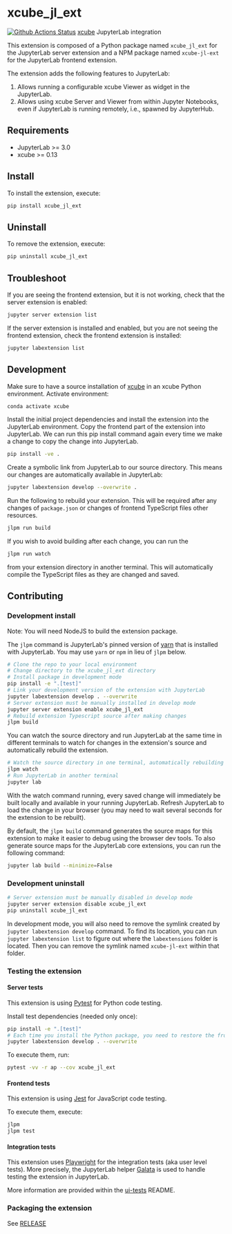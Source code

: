# xcube_jl_ext

[![Github Actions Status](https://github.com/dcs4cop/xcube-jl-ext/workflows/Build/badge.svg)](https://github.com/dcs4cop/xcube-jl-ext/actions/workflows/build.yml)
[xcube](https://github.com/dcs4cop/xcube) JupyterLab integration

This extension is composed of a Python package named `xcube_jl_ext`
for the JupyterLab server extension and a NPM package named `xcube-jl-ext`
for the JupyterLab frontend extension.

The extension adds the following features to JupyterLab:

1. Allows running a configurable xcube Viewer as widget in the JupyterLab.
2. Allows using xcube Server and Viewer from within Jupyter Notebooks, 
   even if JupyterLab is running remotely, i.e., spawned by JupyterHub.

## Requirements

- JupyterLab >= 3.0
- xcube >= 0.13

## Install

To install the extension, execute:

```bash
pip install xcube_jl_ext
```

## Uninstall

To remove the extension, execute:

```bash
pip uninstall xcube_jl_ext
```

## Troubleshoot

If you are seeing the frontend extension, but it is not working, check
that the server extension is enabled:

```bash
jupyter server extension list
```

If the server extension is installed and enabled, but you are not seeing
the frontend extension, check the frontend extension is installed:

```bash
jupyter labextension list
```

## Development

Make sure to have a source installation 
of [xcube](https://github.com/dcs4cop/xcube) in an 
xcube Python environment. Activate environment:

```bash
conda activate xcube
```

Install the initial project dependencies and install the extension into 
the JupyterLab environment. Copy the frontend part of the extension into 
JupyterLab. We can run this pip install command again every time we make 
a change to copy the change into JupyterLab.

```bash
pip install -ve .
```

Create a symbolic link from JupyterLab to our source directory. 
This means our changes are automatically available in JupyterLab:

```bash
jupyter labextension develop --overwrite .
```

Run the following to rebuild your extension. This will be required
after any changes of `package.json` or changes of frontend TypeScript 
files other resources.

```bash
jlpm run build
```

If you wish to avoid building after each change, you can run the 

```bash
jlpm run watch
```

from your extension directory in another terminal. 
This will automatically compile the TypeScript files as they 
are changed and saved.

## Contributing

### Development install

Note: You will need NodeJS to build the extension package.

The `jlpm` command is JupyterLab's pinned version of
[yarn](https://yarnpkg.com/) that is installed with JupyterLab. You may use
`yarn` or `npm` in lieu of `jlpm` below.

```bash
# Clone the repo to your local environment
# Change directory to the xcube_jl_ext directory
# Install package in development mode
pip install -e ".[test]"
# Link your development version of the extension with JupyterLab
jupyter labextension develop . --overwrite
# Server extension must be manually installed in develop mode
jupyter server extension enable xcube_jl_ext
# Rebuild extension Typescript source after making changes
jlpm build
```

You can watch the source directory and run JupyterLab at the same time in different terminals to watch for changes in the extension's source and automatically rebuild the extension.

```bash
# Watch the source directory in one terminal, automatically rebuilding when needed
jlpm watch
# Run JupyterLab in another terminal
jupyter lab
```

With the watch command running, every saved change will immediately be built locally and available in your running JupyterLab. Refresh JupyterLab to load the change in your browser (you may need to wait several seconds for the extension to be rebuilt).

By default, the `jlpm build` command generates the source maps for this extension to make it easier to debug using the browser dev tools. To also generate source maps for the JupyterLab core extensions, you can run the following command:

```bash
jupyter lab build --minimize=False
```

### Development uninstall

```bash
# Server extension must be manually disabled in develop mode
jupyter server extension disable xcube_jl_ext
pip uninstall xcube_jl_ext
```

In development mode, you will also need to remove the symlink created by `jupyter labextension develop`
command. To find its location, you can run `jupyter labextension list` to figure out where the `labextensions`
folder is located. Then you can remove the symlink named `xcube-jl-ext` within that folder.

### Testing the extension

#### Server tests

This extension is using [Pytest](https://docs.pytest.org/) for Python code testing.

Install test dependencies (needed only once):

```sh
pip install -e ".[test]"
# Each time you install the Python package, you need to restore the front-end extension link
jupyter labextension develop . --overwrite
```

To execute them, run:

```sh
pytest -vv -r ap --cov xcube_jl_ext
```

#### Frontend tests

This extension is using [Jest](https://jestjs.io/) for JavaScript code testing.

To execute them, execute:

```sh
jlpm
jlpm test
```

#### Integration tests

This extension uses [Playwright](https://playwright.dev/docs/intro/) for the integration tests (aka user level tests).
More precisely, the JupyterLab helper [Galata](https://github.com/jupyterlab/jupyterlab/tree/master/galata) is used to handle testing the extension in JupyterLab.

More information are provided within the [ui-tests](./ui-tests/README.md) README.

### Packaging the extension

See [RELEASE](RELEASE.md)
